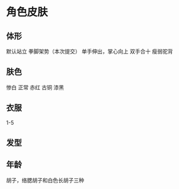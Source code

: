 # 角色皮肤

## 体形

默认站立
拳脚架势（本次提交）
单手伸出，掌心向上
双手合十
瘦弱驼背

## 肤色

惨白
正常
赤红
古铜
漆黑

## 衣服

1-5

## 发型

## 年龄

胡子，络腮胡子和白色长胡子三种
